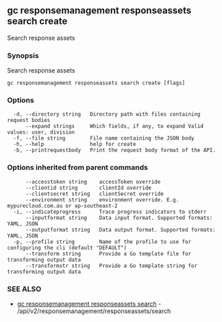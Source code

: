 ## gc responsemanagement responseassets search create

Search response assets

### Synopsis

Search response assets

```
gc responsemanagement responseassets search create [flags]
```

### Options

```
  -d, --directory string   Directory path with files containing request bodies
      --expand strings     Which fields, if any, to expand Valid values: user, division
  -f, --file string        File name containing the JSON body
  -h, --help               help for create
  -b, --printrequestbody   Print the request body format of the API.
```

### Options inherited from parent commands

```
      --accesstoken string    accessToken override
      --clientid string       clientId override
      --clientsecret string   clientSecret override
      --environment string    environment override. E.g. mypurecloud.com.au or ap-southeast-2
  -i, --indicateprogress      Trace progress indicators to stderr
      --inputformat string    Data input format. Supported formats: YAML, JSON
      --outputformat string   Data output format. Supported formats: YAML, JSON
  -p, --profile string        Name of the profile to use for configuring the cli (default "DEFAULT")
      --transform string      Provide a Go template file for transforming output data
      --transformstr string   Provide a Go template string for transforming output data
```

### SEE ALSO

* [gc responsemanagement responseassets search](gc_responsemanagement_responseassets_search.html)	 - /api/v2/responsemanagement/responseassets/search


